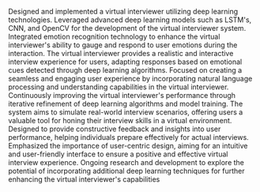 
Designed and implemented a virtual interviewer utilizing deep learning technologies.
Leveraged advanced deep learning models such as LSTM's, CNN, and OpenCV for the development of the virtual interviewer system.
Integrated emotion recognition technology to enhance the virtual interviewer's ability to gauge and respond to user emotions during the interaction.
The virtual interviewer provides a realistic and interactive interview experience for users, adapting responses based on emotional cues detected through deep learning algorithms.
Focused on creating a seamless and engaging user experience by incorporating natural language processing and understanding capabilities in the virtual interviewer.
Continuously improving the virtual interviewer's performance through iterative refinement of deep learning algorithms and model training.
The system aims to simulate real-world interview scenarios, offering users a valuable tool for honing their interview skills in a virtual environment.
Designed to provide constructive feedback and insights into user performance, helping individuals prepare effectively for actual interviews.
Emphasized the importance of user-centric design, aiming for an intuitive and user-friendly interface to ensure a positive and effective virtual interview experience.
Ongoing research and development to explore the potential of incorporating additional deep learning techniques for further enhancing the virtual interviewer's capabilities
